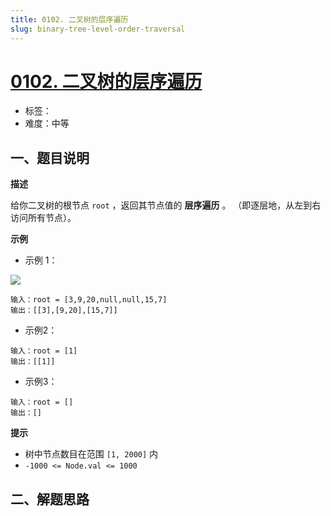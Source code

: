 ```yaml
---
title: 0102. 二叉树的层序遍历
slug: binary-tree-level-order-traversal
---
```


# [0102. 二叉树的层序遍历](https://leetcode.cn/problems/binary-tree-level-order-traversal/)

- 标签：
- 难度：中等

## 一、题目说明

**描述**

给你二叉树的根节点 `root` ，返回其节点值的 **层序遍历** 。 （即逐层地，从左到右访问所有节点）。

**示例**

* 示例 1：

![](https://cdn.jsdelivr.net/gh/wecdn/img_0/2023/202304232157194.jpg)

```text
输入：root = [3,9,20,null,null,15,7]
输出：[[3],[9,20],[15,7]]
```

* 示例2：

```text
输入：root = [1]
输出：[[1]]
```

* 示例3：

```text
输入：root = []
输出：[]
```

**提示**

* 树中节点数目在范围 `[1, 2000]` 内
* `-1000 <= Node.val <= 1000`

## 二、解题思路
